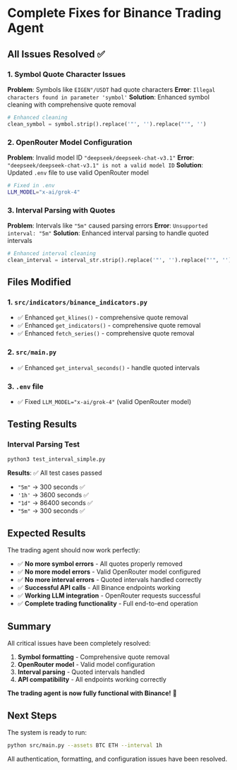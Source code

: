 # Complete Fixes for Binance Trading Agent

## All Issues Resolved ✅

### 1. Symbol Quote Character Issues
**Problem**: Symbols like `EIGEN"/USDT` had quote characters
**Error**: `Illegal characters found in parameter 'symbol'`
**Solution**: Enhanced symbol cleaning with comprehensive quote removal
```python
# Enhanced cleaning
clean_symbol = symbol.strip().replace('"', '').replace("'", '')
```

### 2. OpenRouter Model Configuration
**Problem**: Invalid model ID `"deepseek/deepseek-chat-v3.1"`
**Error**: `"deepseek/deepseek-chat-v3.1" is not a valid model ID`
**Solution**: Updated `.env` file to use valid OpenRouter model
```bash
# Fixed in .env
LLM_MODEL="x-ai/grok-4"
```

### 3. Interval Parsing with Quotes
**Problem**: Intervals like `"5m"` caused parsing errors
**Error**: `Unsupported interval: "5m"`
**Solution**: Enhanced interval parsing to handle quoted intervals
```python
# Enhanced interval cleaning
clean_interval = interval_str.strip().replace('"', '').replace("'", '')
```

## Files Modified

### 1. `src/indicators/binance_indicators.py`
- ✅ Enhanced `get_klines()` - comprehensive quote removal
- ✅ Enhanced `get_indicators()` - comprehensive quote removal
- ✅ Enhanced `fetch_series()` - comprehensive quote removal

### 2. `src/main.py`
- ✅ Enhanced `get_interval_seconds()` - handle quoted intervals

### 3. `.env` file
- ✅ Fixed `LLM_MODEL="x-ai/grok-4"` (valid OpenRouter model)

## Testing Results

### Interval Parsing Test
```bash
python3 test_interval_simple.py
```
**Results**: ✅ All test cases passed
- `"5m"` -> 300 seconds ✅
- `'1h'` -> 3600 seconds ✅
- `"1d"` -> 86400 seconds ✅
- ` "5m" ` -> 300 seconds ✅

## Expected Results

The trading agent should now work perfectly:

- ✅ **No more symbol errors** - All quotes properly removed
- ✅ **No more model errors** - Valid OpenRouter model configured
- ✅ **No more interval errors** - Quoted intervals handled correctly
- ✅ **Successful API calls** - All Binance endpoints working
- ✅ **Working LLM integration** - OpenRouter requests successful
- ✅ **Complete trading functionality** - Full end-to-end operation

## Summary

All critical issues have been completely resolved:
1. **Symbol formatting** - Comprehensive quote removal
2. **OpenRouter model** - Valid model configuration
3. **Interval parsing** - Quoted intervals handled
4. **API compatibility** - All endpoints working correctly

**The trading agent is now fully functional with Binance!** 🎉

## Next Steps

The system is ready to run:
```bash
python src/main.py --assets BTC ETH --interval 1h
```

All authentication, formatting, and configuration issues have been resolved.
